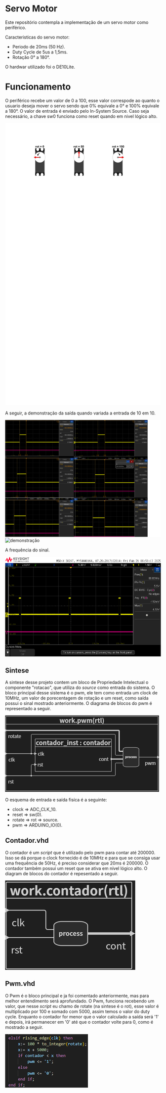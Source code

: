 # Servo Motor

Este repositório contempla a implementação de um servo motor como periférico.

Caracteristicas do servo motor:
- Periodo de 20ms (50 Hz).
- Duty Cycle de 5us a 1,5ms.
- Rotação 0° a 180°.

O hardwar utilizado foi o DE10Lite.

# Funcionamento

O periférico recebe um valor de 0 a 100, esse valor correspode ao quanto o usuario deseja mover o servo sendo que 0% equivale a 0° e 100% equivale a 180°. O valor de entrada é enviado  pelo In-System Source. 
Caso seja necessário, a chave sw0 funciona como reset quando em nivel lógico alto. 

![rotacao](../servo_motor/img/rotacao.png)


A seguir, a demonstração da saída quando variada a entrada de 10 em 10.

![demonstração](../servo_motor/img/demonstracao1.png)
![demonstração](../servo_motor/img/demonstracao2.png)

A frequência do sinal.

![Frequência](../servo_motor/img/50Hz.png)

## Sintese 

 A sintese desse projeto contem um bloco de Propriedade Intelectual o componente "rotacao", que utiliza do *source* como entrada do sistema. O bloco principal desse sistema é o pwm, ele tem como entrada um clock de 10MHz, um valor de porecentagem de rotação e um reset, como saída possui o sinal mostrado anteriormente. O diagrama de blocos do pwm é representado a seguir. 

 ![Diagrama de blocos pwm](../servo_motor/img/blockdiagrampwm.png)

O esquema de entrada e saída fisíca é a seguinte:
- clock  => ADC_CLK_10.
- reset  => sw(0).
- rotate => rot => source.
- pwm => ARDUINO_IO(0).

## Contador.vhd

O contador é um *script* que é utilizado pelo pwm para contar até 200000. Isso se dá porque o clock fornecido é de 10MHz e para que se consiga usar uma frequência de 50Hz, é preciso considerar que 20ms é 200000. O contador também possui um reset que se ativa em nível lógico alto. O diagram de blocos do contador é repesentado a seguir.

![Diagrama de blocos do contador](../servo_motor/img/blockdiagramcontador.png)

## Pwm.vhd

O Pwm é o bloco principal e ja foi comentado anteriormente, mas para melhor entendimento será aprofundado. 
O Pwm, funciona recebendo um valor, que nesse *script* eu chamo de rotate (na sintese é o rot), esse valor é multiplicado por 100 e somado com 5000, assim temos o valor do duty cycle. Enquanto o contador for menor que o valor calculado a saída será '1' e depois, irá permanecer em '0' até que o contador volte para 0, como é mostrado a seguir.

![script pwm](../servo_motor/img/scriptpwm.png)

